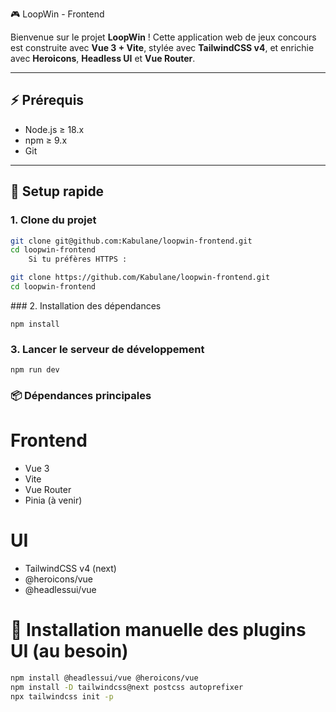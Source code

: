  🎮 LoopWin - Frontend

Bienvenue sur le projet **LoopWin** ! Cette application web de jeux concours est construite avec **Vue 3 + Vite**, stylée avec **TailwindCSS v4**, et enrichie avec **Heroicons**, **Headless UI** et **Vue Router**.

---

## ⚡️ Prérequis

- Node.js ≥ 18.x
- npm ≥ 9.x
- Git

---

## 🚀 Setup rapide

### 1. Clone du projet

```bash
git clone git@github.com:Kabulane/loopwin-frontend.git
cd loopwin-frontend
    Si tu préfères HTTPS :

git clone https://github.com/Kabulane/loopwin-frontend.git
cd loopwin-frontend
```

### 2. Installation des dépendances

`npm install`

### 3. Lancer le serveur de développement

`npm run dev`

### 📦 Dépendances principales

# Frontend
- Vue 3
- Vite
- Vue Router
- Pinia (à venir)

# UI
- TailwindCSS v4 (next)
- @heroicons/vue
- @headlessui/vue

# 🧩 Installation manuelle des plugins UI (au besoin)

```bash
npm install @headlessui/vue @heroicons/vue
npm install -D tailwindcss@next postcss autoprefixer
npx tailwindcss init -p
```
